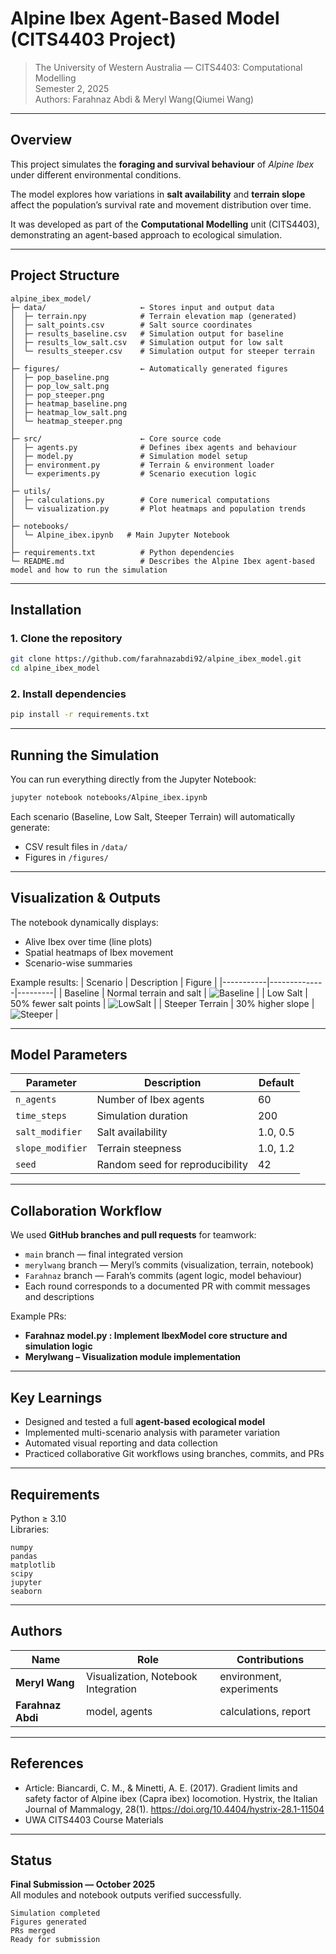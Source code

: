 # Alpine Ibex Agent-Based Model (CITS4403 Project)

> The University of Western Australia — CITS4403: Computational Modelling  
> Semester 2, 2025  
> Authors: Farahnaz Abdi & Meryl Wang(Qiumei Wang) 

---
## Overview
This project simulates the **foraging and survival behaviour** of *Alpine Ibex* under different environmental conditions.

The model explores how variations in **salt availability** and **terrain slope** affect the population’s survival rate and movement distribution over time.

It was developed as part of the **Computational Modelling** unit (CITS4403), demonstrating an agent-based approach to ecological simulation.

---

## Project Structure
```
alpine_ibex_model/
├─ data/                     ← Stores input and output data
│  ├─ terrain.npy            # Terrain elevation map (generated)
│  ├─ salt_points.csv        # Salt source coordinates
│  ├─ results_baseline.csv   # Simulation output for baseline
│  ├─ results_low_salt.csv   # Simulation output for low salt
│  └─ results_steeper.csv    # Simulation output for steeper terrain
│
├─ figures/                  ← Automatically generated figures
│  ├─ pop_baseline.png
│  ├─ pop_low_salt.png
│  ├─ pop_steeper.png
│  ├─ heatmap_baseline.png
│  ├─ heatmap_low_salt.png
│  └─ heatmap_steeper.png
│
├─ src/                      ← Core source code
│  ├─ agents.py              # Defines ibex agents and behaviour
│  ├─ model.py               # Simulation model setup
│  ├─ environment.py         # Terrain & environment loader
│  └─ experiments.py         # Scenario execution logic
│
├─ utils/
│  ├─ calculations.py        # Core numerical computations
│  └─ visualization.py       # Plot heatmaps and population trends
│
├─ notebooks/
│  └─ Alpine_ibex.ipynb   # Main Jupyter Notebook
│
├─ requirements.txt          # Python dependencies
└─ README.md                 # Describes the Alpine Ibex agent-based model and how to run the simulation
```

---

## Installation
### 1️. Clone the repository
```bash
git clone https://github.com/farahnazabdi92/alpine_ibex_model.git
cd alpine_ibex_model
```

### 2️. Install dependencies
```bash
pip install -r requirements.txt
```

---

## Running the Simulation

You can run everything directly from the Jupyter Notebook:

```bash
jupyter notebook notebooks/Alpine_ibex.ipynb
```

Each scenario (Baseline, Low Salt, Steeper Terrain) will automatically generate:

- CSV result files in `/data/`
- Figures in `/figures/`

---

## Visualization & Outputs

The notebook dynamically displays:
- Alive Ibex over time (line plots)
- Spatial heatmaps of Ibex movement
- Scenario-wise summaries

Example results:
| Scenario | Description | Figure |
|-----------|--------------|---------|
| Baseline | Normal terrain and salt | ![Baseline](figures/pop_baseline.png) |
| Low Salt | 50% fewer salt points | ![LowSalt](figures/pop_low_salt.png) |
| Steeper Terrain | 30% higher slope | ![Steeper](figures/pop_steeper.png) |

---

## Model Parameters

| Parameter | Description | Default |
|------------|--------------|----------|
| `n_agents` | Number of Ibex agents | 60 |
| `time_steps` | Simulation duration | 200 |
| `salt_modifier` | Salt availability | 1.0, 0.5 |
| `slope_modifier` | Terrain steepness | 1.0, 1.2 |
| `seed` | Random seed for reproducibility | 42 |

---

## Collaboration Workflow

We used **GitHub branches and pull requests** for teamwork:
- `main` branch — final integrated version  
- `merylwang` branch — Meryl’s commits (visualization, terrain, notebook)  
- `Farahnaz` branch — Farah’s commits (agent logic, model behaviour)  
- Each round corresponds to a documented PR with commit messages and descriptions

Example PRs:
- **Farahnaz model.py : Implement IbexModel core structure and simulation logic**
- **Merylwang – Visualization module implementation**

---

## Key Learnings

- Designed and tested a full **agent-based ecological model**  
- Implemented multi-scenario analysis with parameter variation  
- Automated visual reporting and data collection  
- Practiced collaborative Git workflows using branches, commits, and PRs  

---

## Requirements

Python ≥ 3.10  
Libraries:
```
numpy
pandas
matplotlib
scipy
jupyter
seaborn
```

---

## Authors

| Name | Role | Contributions |
|------|------|----------------|
| **Meryl Wang** | Visualization, Notebook Integration | environment, experiments |
| **Farahnaz Abdi** | model, agents | calculations, report |

---

## References

- Article: Biancardi, C. M., & Minetti, A. E. (2017). Gradient limits and safety factor of Alpine ibex (Capra ibex) locomotion. Hystrix, the Italian Journal of Mammalogy, 28(1). https://doi.org/10.4404/hystrix-28.1-11504 
- UWA CITS4403 Course Materials  

---

## Status
**Final Submission — October 2025**  
All modules and notebook outputs verified successfully.

```
Simulation completed  
Figures generated  
PRs merged  
Ready for submission
```
